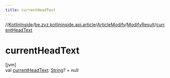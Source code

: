 ```yaml
---
title: currentHeadText
---
```

//[KotlinInside](../../../../index.html)/[be.zvz.kotlininside.api.article](../../index.html)/[ArticleModify](../index.html)/[ModifyResult](index.html)/[currentHeadText](current-head-text.html)



# currentHeadText



[jvm]\
val [currentHeadText](current-head-text.html): [String](https://kotlinlang.org/api/latest/jvm/stdlib/kotlin/-string/index.html)? = null




